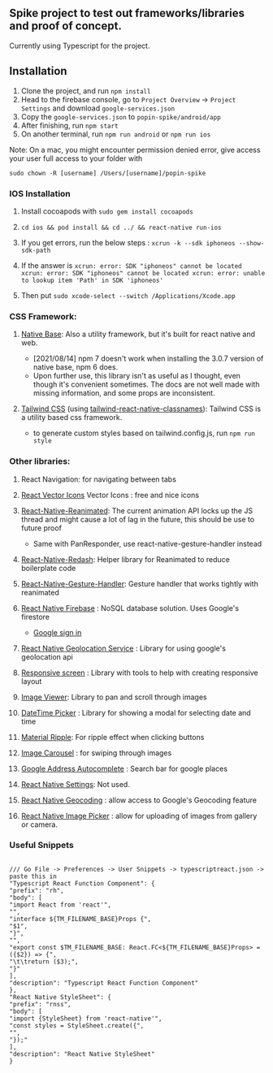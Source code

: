 ## Spike project to test out frameworks/libraries and proof of concept.

Currently using Typescript for the project.

## Installation

1. Clone the project, and run `npm install`
2. Head to the firebase console, go to `Project Overview` -> `Project Settings` and download `google-services.json`
3. Copy the `google-services.json` to `popin-spike/android/app`
4. After finishing, run `npm start`
5. On another terminal, run `npm run android` or `npm run ios`

Note: On a mac, you might encounter permission denied error, give access your user full access to your folder with

```
sudo chown -R [username] /Users/[username]/popin-spike
```

### IOS Installation

1. Install cocoapods with `sudo gem install cocoapods`
2. `cd ios && pod install && cd ../ && react-native run-ios`

3. If you get errors, run the below steps : `xcrun -k --sdk iphoneos --show-sdk-path`
4. If the answer is `xcrun: error: SDK "iphoneos" cannot be located xcrun: error: SDK "iphoneos" cannot be located xcrun: error: unable to lookup item 'Path' in SDK 'iphoneos'`
5. Then put `sudo xcode-select --switch /Applications/Xcode.app`

### CSS Framework:

1. [Native Base](https://nativebase.io/): Also a utility framework, but it's built for react native and web.

   - [2021/08/14] npm 7 doesn't work when installing the 3.0.7 version of native base, npm 6 does.
   - Upon further use, this library isn't as useful as I thought, even though it's convenient sometimes. The docs are not well made with missing information, and some props are inconsistent.

2. [Tailwind CSS](https://tailwindcss.com/docs) (using [tailwind-react-native-classnames](https://github.com/jaredh159/tailwind-react-native-classnames)): Tailwind CSS is a utility based css framework.
   - to generate custom styles based on tailwind.config.js, run `npm run style`

### Other libraries:

1. React Navigation: for navigating between tabs

2. [React Vector Icons](https://oblador.github.io/react-native-vector-icons/) Vector Icons : free and nice icons

3. [React-Native-Reanimated](https://docs.swmansion.com/react-native-reanimated/docs/): The current animation API locks up the JS thread and might cause a lot of lag in the future, this should be use to future proof

   - Same with PanResponder, use react-native-gesture-handler instead

4. [React-Native-Redash](https://wcandillon.gitbook.io/redash/animations): Helper library for Reanimated to reduce boilerplate code

5. [React-Native-Gesture-Handler](https://docs.swmansion.com/react-native-gesture-handler/docs/): Gesture handler that works tightly with reanimated

6. [React Native Firebase](https://rnfirebase.io/firestore/usage) : NoSQL database solution. Uses Google's firestore

   - [Google sign in](https://github.com/react-native-google-signin/google-signin#project-setup-and-initialization)

7. [React Native Geolocation Service](https://github.com/Agontuk/react-native-geolocation-service) : Library for using google's geolocation api

8. [Responsive screen](https://github.com/marudy/react-native-responsive-screen) : Library with tools to help with creating responsive layout

9. [Image Viewer](https://github.com/ascoders/react-native-image-viewer): Library to pan and scroll through images

10. [DateTime Picker](https://github.com/mmazzarolo/react-native-modal-datetime-picker) : Library for showing a modal for selecting date and time

11. [Material Ripple](https://www.npmjs.com/package/react-native-material-ripple): For ripple effect when clicking buttons

12. [Image Carousel](https://github.com/meliorence/react-native-snap-carousel) : for swiping through images

13. [Google Address Autocomplete](https://github.com/FaridSafi/react-native-google-places-autocomplete) : Search bar for google places

14. [React Native Settings](https://github.com/rmrs/react-native-settings): Not used.

15. [React Native Geocoding](https://github.com/marlove/react-native-geocoding) : allow access to Google's Geocoding feature

16. [React Native Image Picker](https://github.com/react-native-image-picker/react-native-image-picker) : allow for uploading of images from gallery or camera.

### Useful Snippets

```

/// Go File -> Preferences -> User Snippets -> typescriptreact.json -> paste this in
"Typescript React Function Component": {
"prefix": "rh",
"body": [
"import React from 'react'",
"",
"interface ${TM_FILENAME_BASE}Props {",
"$1",
"}",
"",
"export const $TM_FILENAME_BASE: React.FC<${TM_FILENAME_BASE}Props> = ({$2}) => {",
"\t\treturn ($3);",
"}"
],
"description": "Typescript React Function Component"
},
"React Native StyleSheet": {
"prefix": "rnss",
"body": [
"import {StyleSheet} from 'react-native'",
"const styles = StyleSheet.create({",
"",
"});"
],
"description": "React Native StyleSheet"
}

```

```

```
